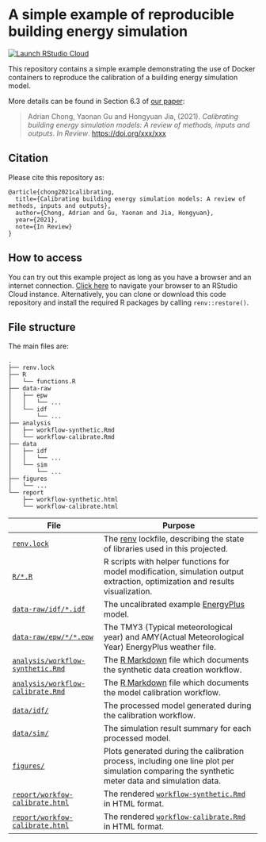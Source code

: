 # A simple example of reproducible building energy simulation

[![Launch RStudio Cloud](https://img.shields.io/badge/RStudio-Cloud-blue)](https://rstudio.cloud/project/2306579)

This repository contains a simple example demonstrating the use of Docker containers to reproduce the calibration 
of a building energy simulation model.

More details can be found in Section 6.3 of [our paper]():

> Adrian Chong, Yaonan Gu and Hongyuan Jia, (2021).
> *Calibrating building energy simulation models: A review of methods, inputs and outputs*.
> *In Review*. <https://doi.org/xxx/xxx>

## Citation

Please cite this repository as:
```
@article{chong2021calibrating,
  title={Calibrating building energy simulation models: A review of methods, inputs and outputs},
  author={Chong, Adrian and Gu, Yaonan and Jia, Hongyuan},
  year={2021},
  note={In Review}
}
```

## How to access

You can try out this example project as long as you have a browser and an
internet connection. [Click here](https://rstudio.cloud/project/2306579) to
navigate your browser to an RStudio Cloud instance. Alternatively, you can clone
or download this code repository and install the required R packages by calling
`renv::restore()`.

## File structure

The main files are:

```
.
├── renv.lock
├── R
│   └── functions.R
├── data-raw
│   ├── epw
│   │   └── ...
│   └── idf
│       └── ...
├── analysis
│   ├── workflow-synthetic.Rmd
│   └── workflow-calibrate.Rmd
├── data
│   ├── idf
│   │   └── ...
│   └── sim
│       └── ...
├── figures
│   └── ...
└── report
    ├── workflow-synthetic.html
    └── workflow-calibrate.html
```

| File                                                                                                                                            | Purpose                                                                                                                                                             |
| ---                                                                                                                                             | ---                                                                                                                                                                 |
| [`renv.lock`](https://github.com/ideas-lab-nus/reproducing-building-simulation/blob/main/renv.lock)                                             | The [renv](https://rstudio.github.io/renv/index.html) lockfile, describing the state of libraries used in this projected.                                           |
| [`R/*.R`](https://github.com/ideas-lab-nus/reproducing-building-simulation/blob/main/R)                                                         | R scripts with helper functions for model modification, simulation output extraction, optimization and results visualization.                                       |
| [`data-raw/idf/*.idf`](https://github.com/ideas-lab-nus/reproducing-building-simulation/blob/main/data/idf)                                     | The uncalibrated example [EnergyPlus](https://energyplus.net/) model.                                                                                               |
| [`data-raw/epw/*/*.epw`](https://github.com/ideas-lab-nus/reproducing-building-simulation/blob/main/data/epw)                                   | The TMY3 (Typical meteorological year) and AMY(Actual Meteorological Year) EnergyPlus weather file.                                                                 |
| [`analysis/workflow-synthetic.Rmd`](https://github.com/ideas-lab-nus/reproducing-building-simulation/blob/main/analysis/workflow-synthetic.Rmd) | The [R Markdown](https://rmarkdown.rstudio.com/) file which documents the synthetic data creation workflow.                                                         |
| [`analysis/workflow-calibrate.Rmd`](https://github.com/ideas-lab-nus/reproducing-building-simulation/blob/main/analysis/workflow-calibrate.Rmd) | The [R Markdown](https://rmarkdown.rstudio.com/) file which documents the model calibration workflow.                                                               |
| [`data/idf/`](https://github.com/ideas-lab-nus/reproducing-building-simulation/blob/master/data/idf)                                            | The processed model generated during the calibration workflow.                                                                                                      |
| [`data/sim/`](https://github.com/ideas-lab-nus/reproducing-building-simulation/blob/master/data/sim)                                            | The simulation result summary for each processed model.                                                                                                             |
| [`figures/`](https://github.com/ideas-lab-nus/reproducing-building-simulation/blob/master/figures)                                              | Plots generated during the calibration process, including one line plot per simulation comparing the synthetic meter data and simulation data.                      |
| [`report/workfow-calibrate.html`](https://github.com/ideas-lab-nus/reproducing-building-simulation/blob/main/analysis/workflow-synthetic.html)  | The rendered [`workflow-synthetic.Rmd`](https://github.com/ideas-lab-nus/reproducing-building-simulation/blob/main/analysis/workflow-synthetic.Rmd) in HTML format. |
| [`report/workfow-calibrate.html`](https://github.com/ideas-lab-nus/reproducing-building-simulation/blob/main/analysis/workflow-calibrate.html)  | The rendered [`workflow-calibrate.Rmd`](https://github.com/ideas-lab-nus/reproducing-building-simulation/blob/main/analysis/workflow-calibrate.Rmd) in HTML format. |

